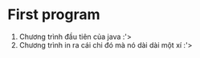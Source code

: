 # First program
1. Chương trình đầu tiên của java :'>
2. Chương trình in ra cái chi đó mà nó dài dài một xí :'>